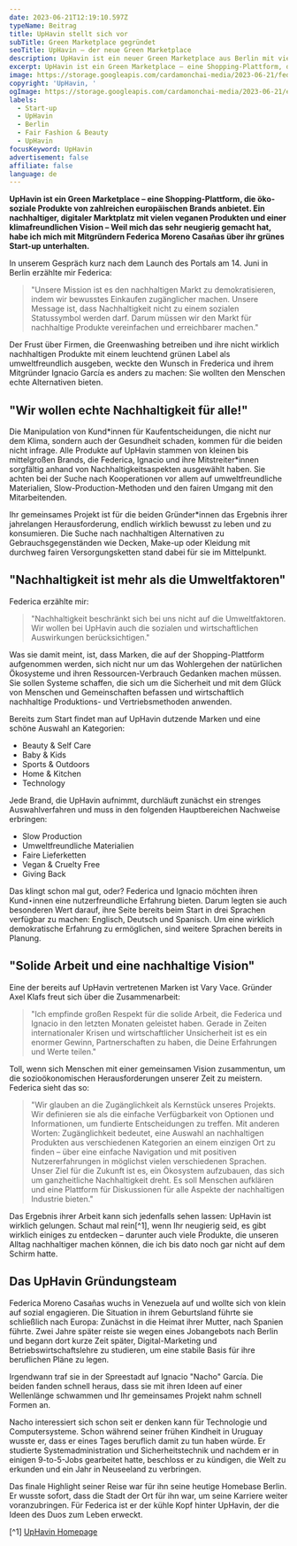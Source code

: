 ```yaml
---
date: 2023-06-21T12:19:10.597Z
typeName: Beitrag
title: UpHavin stellt sich vor
subTitle: Green Marketplace gegründet
seoTitle: UpHavin – der neue Green Marketplace
description: UpHavin ist ein neuer Green Marketplace aus Berlin mit vielen veganen Marken. Lest jetzt alles über das Eco-Start-up!
excerpt: UpHavin ist ein Green Marketplace – eine Shopping-Plattform, die öko-soziale Produkte von zahlreichen europäischen Brands anbietet. Ein nachhaltiger, digitaler Marktplatz mit vielen veganen Produkten und einer klimafreundlichen Vision –  Weil mich das sehr neugierig gemacht hat, habe ich mich mit Mitgründern Federica Moreno Casañas über ihr grünes Start-up unterhalten.
image: https://storage.googleapis.com/cardamonchai-media/2023-06-21/federica-el-green-mall-jpeg-imagine-d8d8d8_a2a3a1_1024_768/640.webp
copyright: 'UpHavin, '
ogImage: https://storage.googleapis.com/cardamonchai-media/2023-06-21/el-green-mall-og-jpeg-imagine-d8d8d8_a6a8a6_1200_630/640.webp
labels:
  - Start-up
  - UpHavin
  - Berlin
  - Fair Fashion & Beauty
  - UpHavin
focusKeyword: UpHavin
advertisement: false
affiliate: false
language: de
---
```


**UpHavin ist ein Green Marketplace – eine Shopping-Plattform, die öko-soziale Produkte von zahlreichen europäischen Brands anbietet. Ein nachhaltiger, digitaler Marktplatz mit vielen veganen Produkten und einer klimafreundlichen Vision – Weil mich das sehr neugierig gemacht hat, habe ich mich mit Mitgründern Federica Moreno Casañas über ihr grünes Start-up unterhalten.**

In unserem Gespräch kurz nach dem Launch des Portals am 14. Juni in Berlin erzählte mir Federica:

> "Unsere Mission ist es den nachhaltigen Markt zu demokratisieren, indem wir bewusstes Einkaufen zugänglicher machen. Unsere Message ist, dass Nachhaltigkeit nicht zu einem sozialen Statussymbol werden darf. Darum müssen wir den Markt für nachhaltige Produkte vereinfachen und erreichbarer machen."

Der Frust über Firmen, die Greenwashing betreiben und ihre nicht wirklich nachhaltigen Produkte mit einem leuchtend grünen Label als umweltfreundlich ausgeben, weckte den Wunsch in Frederica und ihrem Mitgründer Ignacio García es anders zu machen: Sie wollten den Menschen echte Alternativen bieten.

## "Wir wollen echte Nachhaltigkeit für alle!"

Die Manipulation von Kund\*innen für Kaufentscheidungen, die nicht nur dem Klima, sondern auch der Gesundheit schaden, kommen für die beiden nicht infrage. Alle Produkte auf UpHavin stammen von kleinen bis mittelgroßen Brands, die Federica, Ignacio und ihre Mitstreiter\*innen sorgfältig anhand von Nachhaltigkeitsaspekten ausgewählt haben. Sie achten bei der Suche nach Kooperationen vor allem auf umweltfreundliche Materialien, Slow-Production-Methoden und den fairen Umgang mit den Mitarbeitenden.

Ihr gemeinsames Projekt ist für die beiden Gründer\*innen das Ergebnis ihrer jahrelangen Herausforderung, endlich wirklich bewusst zu leben und zu konsumieren. Die Suche nach nachhaltigen Alternativen zu Gebrauchsgegenständen wie Decken, Make-up oder Kleidung mit durchweg fairen Versorgungsketten stand dabei für sie im Mittelpunkt.

## "Nachhaltigkeit ist mehr als die Umweltfaktoren"

Federica erzählte mir:

> "Nachhaltigkeit beschränkt sich bei uns nicht auf die Umweltfaktoren. Wir wollen bei UpHavin auch die sozialen und wirtschaftlichen Auswirkungen berücksichtigen."

Was sie damit meint, ist, dass Marken, die auf der Shopping-Plattform aufgenommen werden, sich nicht nur um das Wohlergehen der natürlichen Ökosysteme und ihren Ressourcen-Verbrauch Gedanken machen müssen. Sie sollen Systeme schaffen, die sich um die Sicherheit und mit dem Glück von Menschen und Gemeinschaften befassen und wirtschaftlich nachhaltige Produktions- und Vertriebsmethoden anwenden.

Bereits zum Start findet man auf UpHavin dutzende Marken und eine schöne Auswahl an Kategorien:

- Beauty & Self Care
- Baby & Kids
- Sports & Outdoors
- Home & Kitchen
- Technology

Jede Brand, die UpHavin aufnimmt, durchläuft zunächst ein strenges Auswahlverfahren und muss in den folgenden Hauptbereichen Nachweise erbringen:

- Slow Production
- Umweltfreundliche Materialien
- Faire Lieferketten
- Vegan & Cruelty Free
- Giving Back

Das klingt schon mal gut, oder? Federica und Ignacio möchten ihren Kund⋆innen eine nutzerfreundliche Erfahrung bieten. Darum legten sie auch besonderen Wert darauf, ihre Seite bereits beim Start in drei Sprachen verfügbar zu machen: Englisch, Deutsch und Spanisch. Um eine wirklich demokratische Erfahrung zu ermöglichen, sind weitere Sprachen bereits in Planung.

## "Solide Arbeit und eine nachhaltige Vision"

Eine der bereits auf UpHavin vertretenen Marken ist Vary Vace. Gründer Axel Klafs freut sich über die Zusammenarbeit:

> "Ich empfinde großen Respekt für die solide Arbeit, die Federica und Ignacio in den letzten Monaten geleistet haben. Gerade in Zeiten internationaler Krisen und wirtschaftlicher Unsicherheit ist es ein enormer Gewinn, Partnerschaften zu haben, die Deine Erfahrungen und Werte teilen."

Toll, wenn sich Menschen mit einer gemeinsamen Vision zusammentun, um die sozioökonomischen Herausforderungen unserer Zeit zu meistern. Federica sieht das so:

> "Wir glauben an die Zugänglichkeit als Kernstück unseres Projekts. Wir definieren sie als die einfache Verfügbarkeit von Optionen und Informationen, um fundierte Entscheidungen zu treffen. Mit anderen Worten: Zugänglichkeit bedeutet, eine Auswahl an nachhaltigen Produkten aus verschiedenen Kategorien an einem einzigen Ort zu finden – über eine einfache Navigation und mit positiven Nutzererfahrungen in möglichst vielen verschiedenen Sprachen. Unser Ziel für die Zukunft ist es, ein Ökosystem aufzubauen, das sich um ganzheitliche Nachhaltigkeit dreht. Es soll Menschen aufklären und eine Plattform für Diskussionen für alle Aspekte der nachhaltigen Industrie bieten."

Das Ergebnis ihrer Arbeit kann sich jedenfalls sehen lassen: UpHavin ist wirklich gelungen. Schaut mal rein[^1], wenn Ihr neugierig seid, es gibt wirklich einiges zu entdecken – darunter auch viele Produkte, die unseren Alltag nachhaltiger machen können, die ich bis dato noch gar nicht auf dem Schirm hatte.

## Das UpHavin Gründungsteam

Federica Moreno Casañas wuchs in Venezuela auf und wollte sich von klein auf sozial engagieren. Die Situation in ihrem Geburtsland führte sie schließlich nach Europa: Zunächst in die Heimat ihrer Mutter, nach Spanien führte. Zwei Jahre später reiste sie wegen eines Jobangebots nach Berlin und begann dort kurze Zeit später, Digital-Marketing und Betriebswirtschaftslehre zu studieren, um eine stabile Basis für ihre beruflichen Pläne zu legen.

Irgendwann traf sie in der Spreestadt auf Ignacio "Nacho" García. Die beiden fanden schnell heraus, dass sie mit ihren Ideen auf einer Wellenlänge schwammen und Ihr gemeinsames Projekt nahm schnell Formen an.

Nacho interessiert sich schon seit er denken kann für Technologie und Computersysteme. Schon während seiner frühen Kindheit in Uruguay wusste er, dass er eines Tages beruflich damit zu tun haben würde. Er studierte Systemadministration und Sicherheitstechnik und nachdem er in einigen 9-to-5-Jobs gearbeitet hatte, beschloss er zu kündigen, die Welt zu erkunden und ein Jahr in Neuseeland zu verbringen.

Das finale Highlight seiner Reise war für ihn seine heutige Homebase Berlin. Er wusste sofort, dass die Stadt der Ort für ihn war, um seine Karriere weiter voranzubringen. Für Federica ist er der kühle Kopf hinter UpHavin, der die Ideen des Duos zum Leben erweckt.

[^1] [UpHavin Homepage](https://uphavin.com/)
